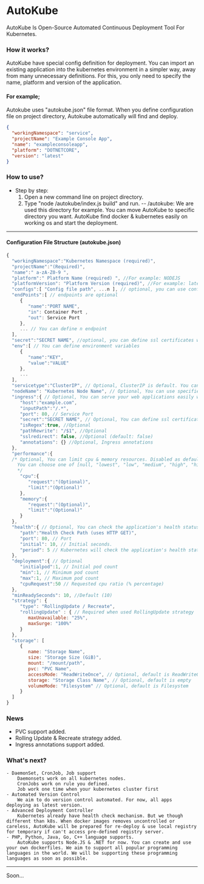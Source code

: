 # AutoKube

AutoKube Is Open-Source Automated Continuous Deployment Tool For Kubernetes.

### How it works?

AutoKube have special config definition for deployment. You can import an existing application into the kubernetes environment in a simpler way, away from many unnecessary definitions. For this, you only need to specify the name, platform and version of the application.

#### For example;

Autokube uses "autokube.json" file format. When you define configuration file on project directory, Autokube automatically will find and deploy.

```json
{
  "workingNamespace": "service",
  "projectName": "Example Console App",
  "name": "exampleconsoleapp",
  "platform": "DOTNETCORE",
  "version": "latest"
}
```

### How to use?

- Step by step:
  1.  Open a new command line on project directory.
  2.  Type "node /autokube/index.js build" and run.
      -- /autokube: We are used this directory for example. You can move AutoKube to specific directory you want.
      AutoKube find docker & kubernetes easily on working os and start the deployment.

---

#### Configuration File Structure (autokube.json)

```js
{
  "workingNamespace":"Kubernetes Namespace (required)",
  "projectName":"(Required)",
  "name":" a-zA-Z0-9 ",
  "platform":" Platform Name (required) ", //For example: NODEJS
  "platformVersion": "Platform Version (required)", //For example: latest, any or specify version
  "configs":[ "Config file path", ...n ], // optional, you can use config files with configmap
  "endPoints":[ // endpoints are optional
     {
        "name":"PORT NAME",
        "in": Container Port ,
        "out": Service Port
     },
     ... // You can define n endpoint
  ],
  "secret":"SECRET NAME", //optional, you can define ssl certificates with this option
  "env":[ // You can define environment variables
     {
        "name":"KEY",
        "value":"VALUE"
     },
     ...
  ],
  "servicetype":"ClusterIP", // Optional, ClusterIP is default. You can choose one of ["NodePort", "LoadBalancer", "ClusterIP"]
  "nodeName": "Kubernetes Node Name", // Optional, You can use specified Kubernetes Node
  "ingress":{ // Optional, You can serve your web applications easily with this option
     "host":"example.com",
     "inputPath":"/.*",
     "port": 80, // Service Port
     "secret":"SECRET NAME", // Optional, You can define ssl certificates with this option. That's same with general secret option
     "isRegex":true, //Optional
     "pathRewrite": "/$1", //Optional
     "sslredirect": false, //Optional (default: false)
     "annotations": {} //Optional, Ingress annotations
  },
  "performance":{
  /* Optional, You can limit cpu & memory resources. Disabled as default
	You can choose one of [null, "lowest", "low", "medium", "high", "highest"]
	*/
     "cpu":{
        "request":"(Optional)",
        "limit":"(Optional)"
     },
     "memory":{
        "request":"(Optional)",
        "limit":"(Optional)"
     }
  },
  "health":{ // Optional, You can check the application's health status.
     "path":"Health Check Path (uses HTTP GET)",
     "port": 80, // Port
     "initial": 10, // Initial seconds.
     "period": 5 // Kubernetes will check the application's health status each 5 seconds and it's will work when deployment completed
  },
  "deployment":{ // Optional
     "initialpod":1, // Initial pod count
     "min":1, // Minimum pod count
     "max":1, // Maximum pod count
     "cpuRequest":50 // Requested cpu ratio (% percentage)
  },
  "minReadySeconds": 10, //Default (10)
  "strategy": {
     "type": "RollingUpdate / Recreate",
     "rollingUpdate" : { // Required when used RollingUpdate strategy
        maxUnavailable: "25%",
        maxSurge: "100%"
     }
  },
  "storage": [
     {
        name: "Storage Name",
        size: "Storage Size (GiB)",
        mount: "/mount/path",
        pvc: "PVC Name",
        accessMode: "ReadWriteOnce", // Optional, default is ReadWriteOnce
        storage: "Storage Class Name", // Optional, default is empty
        volumeMode: "Filesystem" // Optional, default is Filesystem
     }
  ]
}
```

### News

- PVC support added.
- Rolling Update & Recreate strategy added.
- Ingress annotations support added.

### What's next?

    - DaemonSet, CronJob, Job support
    	Daemonsets work on all kubernetes nodes.
    	CronJobs work on rule you defined.
    	Job work one time when your kubernetes cluster first
    - Automated Version Control
    	We aim to do version control automated. For now, all apps deploying as latest version.
    - Advanced Deployment Controller
    	Kubernetes already have health check mechanism. But we though different than k8s. When docker images removes uncontrolled or careless, AutoKube will be prepared for re-deploy & use local registry for temporary if can't access pre-defined registry server.
    - PHP, Python, Java, Go, C++ language supports.
    	AutoKube supports Node.JS & .NET for now. You can create and use your own dockerfiles. We aim to support all popular programming languages in the world. We will be supporting these programming languages as soon as possible.

---

Soon...
